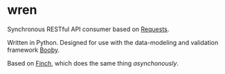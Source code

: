 wren
====

Synchronous RESTful API consumer based on [Requests][].

Written in Python. Designed for use with the data-modeling
and validation framework [Booby][].

Based on [Finch][], which does the same thing *asynchonously*.


[Requests]: http://docs.python-requests.org/en/latest/
[Finch]: https://github.com/jaimegildesagredo/finch
[Booby]: https://booby.readthedocs.org/en/0.5.0/
